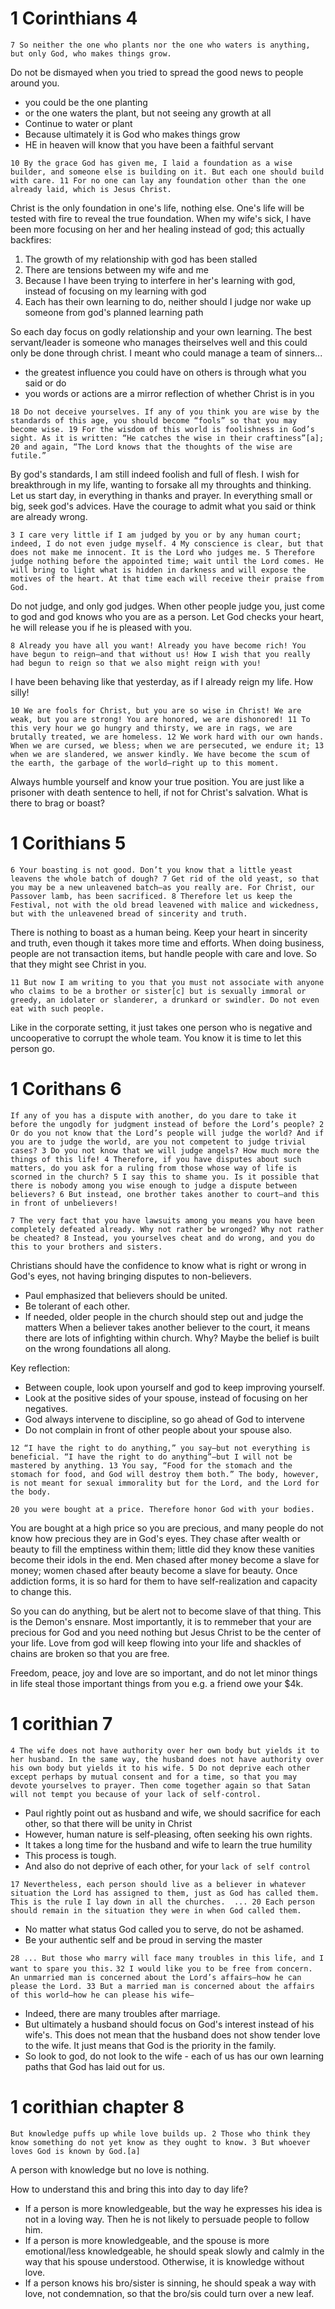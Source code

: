 # 1 Corinthians 4
`
7 So neither the one who plants nor the one who waters is anything, but only God, who makes things grow.
`

Do not be dismayed when you tried to spread the good news to people around you.
- you could be the one planting
- or the one waters the plant, but not seeing any growth at all
- Continue to water or plant
- Because ultimately it is God who makes things grow
- HE in heaven will know that you have been a faithful servant

`
10 By the grace God has given me, I laid a foundation as a wise builder, and someone else is building on it. But each one should build with care. 11 For no one can lay any foundation other than the one already laid, which is Jesus Christ.
`

Christ is the only foundation in one's life, nothing else.
One's life will be tested with fire to reveal the true foundation.
When my wife's sick, I have been more focusing on her and her healing instead of god; this actually backfires:
1. The growth of my relationship with god has been stalled
2. There are tensions between my wife and me
3. Because I have been trying to interfere in her's learning with god, instead of focusing on my learning with god
4. Each has their own learning to do, neither should I judge nor wake up someone from god's planned learning path

So each day focus on godly relationship and your own learning.
The best servant/leader is someone who manages theirselves well and this could only be done through christ. I meant who could manage a team of sinners...
- the greatest influence you could have on others is through what you said or do
- you words or actions are a mirror reflection of whether Christ is in you

`
18 Do not deceive yourselves. If any of you think you are wise by the standards of this age, you should become “fools” so that you may become wise. 19 For the wisdom of this world is foolishness in God’s sight. As it is written: “He catches the wise in their craftiness”[a]; 20 and again, “The Lord knows that the thoughts of the wise are futile.”
`

By god's standards, I am still indeed foolish and full of flesh.
I wish for breakthrough in my life, wanting to forsake all my throughts and thinking.
Let us start day, in everything in thanks and prayer. In everything small or big, seek god's advices.
Have the courage to admit what you said or think are already wrong.

`
3 I care very little if I am judged by you or by any human court; indeed, I do not even judge myself. 4 My conscience is clear, but that does not make me innocent. It is the Lord who judges me. 5 Therefore judge nothing before the appointed time; wait until the Lord comes. He will bring to light what is hidden in darkness and will expose the motives of the heart. At that time each will receive their praise from God.
`

Do not judge, and only god judges.
When other people judge you, just come to god and god knows who you are as a person.
Let God checks your heart, he will release you if he is pleased with you.

`
8 Already you have all you want! Already you have become rich! You have begun to reign—and that without us! How I wish that you really had begun to reign so that we also might reign with you! 
`

I have been behaving like that yesterday, as if I already reign my life. How silly!

`
 10 We are fools for Christ, but you are so wise in Christ! We are weak, but you are strong! You are honored, we are dishonored! 11 To this very hour we go hungry and thirsty, we are in rags, we are brutally treated, we are homeless. 12 We work hard with our own hands. When we are cursed, we bless; when we are persecuted, we endure it; 13 when we are slandered, we answer kindly. We have become the scum of the earth, the garbage of the world—right up to this moment.
`

Always humble yourself and know your true position.
You are just like a prisoner with death sentence to hell, if not for Christ's salvation.
What is there to brag or boast?

# 1 Corithians 5
`6 Your boasting is not good. Don’t you know that a little yeast leavens the whole batch of dough? 7 Get rid of the old yeast, so that you may be a new unleavened batch—as you really are. For Christ, our Passover lamb, has been sacrificed. 8 Therefore let us keep the Festival, not with the old bread leavened with malice and wickedness, but with the unleavened bread of sincerity and truth.`

There is nothing to boast as a human being. Keep your heart in sincerity and truth, even though it takes more time and efforts. When doing business, people are not transaction items, but handle people with care and love. So that they might see Christ in you.

`11 But now I am writing to you that you must not associate with anyone who claims to be a brother or sister[c] but is sexually immoral or greedy, an idolater or slanderer, a drunkard or swindler. Do not even eat with such people.`

Like in the corporate setting, it just takes one person who is negative and uncooperative to corrupt the whole team. You know it is time to let this person go.


# 1 Corithans 6
`If any of you has a dispute with another, do you dare to take it before the ungodly for judgment instead of before the Lord’s people? 2 Or do you not know that the Lord’s people will judge the world? And if you are to judge the world, are you not competent to judge trivial cases? 3 Do you not know that we will judge angels? How much more the things of this life! 4 Therefore, if you have disputes about such matters, do you ask for a ruling from those whose way of life is scorned in the church? 5 I say this to shame you. Is it possible that there is nobody among you wise enough to judge a dispute between believers? 6 But instead, one brother takes another to court—and this in front of unbelievers!`

`7 The very fact that you have lawsuits among you means you have been completely defeated already. Why not rather be wronged? Why not rather be cheated? 8 Instead, you yourselves cheat and do wrong, and you do this to your brothers and sisters.
`

Christians should have the confidence to know what is right or wrong in God's eyes, not having bringing disputes to non-believers.
- Paul emphasized that believers should be united.
- Be tolerant of each other.
- If needed, older people in the church should step out and judge the matters
When a believer takes another believer to the court, it means there are lots of infighting within church. Why? Maybe the belief is built on the wrong foundations all along.

Key reflection: 
- Between couple, look upon yourself and god to keep improving yourself.
- Look at the positive sides of your spouse, instead of focusing on her negatives.
- God always intervene to discipline, so go ahead of God to intervene
- Do not complain in front of other people about your spouse also.

`12 “I have the right to do anything,” you say—but not everything is beneficial. “I have the right to do anything”—but I will not be mastered by anything. 13 You say, “Food for the stomach and the stomach for food, and God will destroy them both.” The body, however, is not meant for sexual immorality but for the Lord, and the Lord for the body. `

`20 you were bought at a price. Therefore honor God with your bodies.`

You are bought at a high price so you are precious, and many people do not know how precious they are in God's eyes. They chase after wealth or beauty to fill the emptiness within them; little did they know these vanities become their idols in the end. Men chased after money become a slave for money; women chased after beauty become a slave for beauty. Once addiction forms, it is so hard for them to have self-realization and capacity to change this.

So you can do anything, but be alert not to become slave of that thing. This is the Demon's ensnare. Most importantly, it is to remmeber that your are precious for God and you need nothing but Jesus Christ to be the center of your life. Love from god will keep flowing into your life and shackles of chains are broken so that you are free. 

Freedom, peace, joy and love are so important, and do not let minor things in life steal those important things from you e.g. a friend owe your $4k.

# 1 corithian 7
` 4 The wife does not have authority over her own body but yields it to her husband. In the same way, the husband does not have authority over his own body but yields it to his wife. 5 Do not deprive each other except perhaps by mutual consent and for a time, so that you may devote yourselves to prayer. Then come together again so that Satan will not tempt you because of your lack of self-control. `
- Paul rightly point out as husband and wife, we should sacrifice for each other, so that there will be unity in Christ
- However, human nature is self-pleasing, often seeking his own rights.
- It takes a long time for the husband and wife to learn the true humility
- This process is tough.
- And also do not deprive of each other, for your `lack of self control`


`17 Nevertheless, each person should live as a believer in whatever situation the Lord has assigned to them, just as God has called them. This is the rule I lay down in all the churches. 
...
20 Each person should remain in the situation they were in when God called them.
`
- No matter what status God called you to serve, do not be ashamed.
- Be your authentic self and be proud in serving the master

`28 ... But those who marry will face many troubles in this life, and I want to spare you this.`
`32 I would like you to be free from concern. An unmarried man is concerned about the Lord’s affairs—how he can please the Lord. 33 But a married man is concerned about the affairs of this world—how he can please his wife—`
- Indeed, there are many troubles after marriage.
- But ultimately a husband should focus on God's interest instead of his wife's. This does not mean that the husband does not show tender love to the wife. It just means that God is the priority in the family.
- So look to god, do not look to the wife - each of us has our own learning paths that God has laid out for us.

# 1 corithian chapter 8
`But knowledge puffs up while love builds up. 2 Those who think they know something do not yet know as they ought to know. 3 But whoever loves God is known by God.[a]`

A person with knowledge but no love is nothing.

How to understand this and bring this into day to day life? 
- If a person is more knowledgeable, but the way he expresses his idea is not in a loving way. Then he is not likely to persuade people to follow him.
- If a person is more knowledgeable, and the spouse is more emotional/less knowledgeable, he should speak slowly and calmly in the way that his spouse understood. Otherwise, it is knowledge without love.
- If a person knows his bro/sister is sinning, he should speak a way with love, not condemnation, so that the bro/sis could turn over a new leaf.
